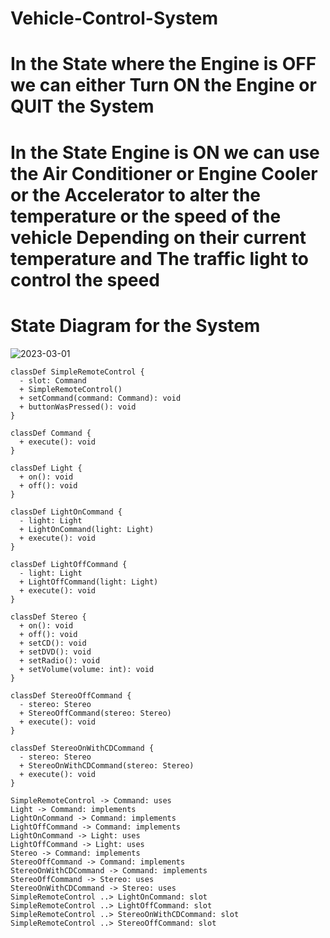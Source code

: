 # Vehicle-Control-System

# In the State where the Engine is OFF we can either Turn ON the Engine or QUIT the System
# In the State Engine is ON we can use the Air Conditioner or Engine Cooler or the Accelerator to alter the temperature or the speed of the vehicle Depending on their current temperature and The traffic light to control the speed 

# State Diagram for the System
![2023-03-01](https://user-images.githubusercontent.com/59807200/222007727-f79d92ca-f131-4f25-8d5e-d81d76e9df7b.png)



```mermaid
classDef SimpleRemoteControl {
  - slot: Command
  + SimpleRemoteControl()
  + setCommand(command: Command): void
  + buttonWasPressed(): void
}

classDef Command {
  + execute(): void
}

classDef Light {
  + on(): void
  + off(): void
}

classDef LightOnCommand {
  - light: Light
  + LightOnCommand(light: Light)
  + execute(): void
}

classDef LightOffCommand {
  - light: Light
  + LightOffCommand(light: Light)
  + execute(): void
}

classDef Stereo {
  + on(): void
  + off(): void
  + setCD(): void
  + setDVD(): void
  + setRadio(): void
  + setVolume(volume: int): void
}

classDef StereoOffCommand {
  - stereo: Stereo
  + StereoOffCommand(stereo: Stereo)
  + execute(): void
}

classDef StereoOnWithCDCommand {
  - stereo: Stereo
  + StereoOnWithCDCommand(stereo: Stereo)
  + execute(): void
}

SimpleRemoteControl -> Command: uses
Light -> Command: implements
LightOnCommand -> Command: implements
LightOffCommand -> Command: implements
LightOnCommand -> Light: uses
LightOffCommand -> Light: uses
Stereo -> Command: implements
StereoOffCommand -> Command: implements
StereoOnWithCDCommand -> Command: implements
StereoOffCommand -> Stereo: uses
StereoOnWithCDCommand -> Stereo: uses
SimpleRemoteControl ..> LightOnCommand: slot
SimpleRemoteControl ..> LightOffCommand: slot
SimpleRemoteControl ..> StereoOnWithCDCommand: slot
SimpleRemoteControl ..> StereoOffCommand: slot
```



